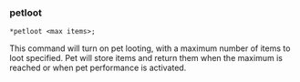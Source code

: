 ### petloot
```
*petloot <max items>;
```

This command will turn on pet looting, with a maximum number of items to loot
specified. Pet will store items and return them when the maximum is reached or
when pet performance is activated.
